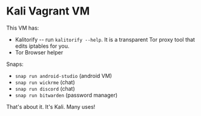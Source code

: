 # Kali Vagrant VM

This VM has:

- Kalitorify -- run `kalitorify --help`. It is a transparent Tor proxy tool that edits iptables for you.
- Tor Browser helper

Snaps:
 - `snap run android-studio` (android VM)
 - `snap run wickrme` (chat)
 - `snap run discord` (chat)
 - `snap run bitwarden` (password manager)

That's about it. It's Kali. Many uses!
